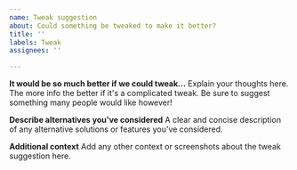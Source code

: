 ```yaml
---
name: Tweak suggestion
about: Could something be tweaked to make it better?
title: ''
labels: Tweak
assignees: ''

---
```


**It would be so much better if we could tweak...**
Explain your thoughts here. The more info the better if it's a complicated tweak. Be sure to suggest something many people would like however!

**Describe alternatives you've considered**
A clear and concise description of any alternative solutions or features you've considered.

**Additional context**
Add any other context or screenshots about the tweak suggestion here.
